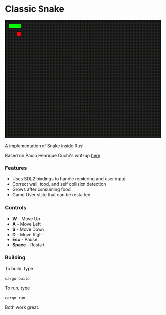 # Classic Snake

<img src="./media/demo.gif"/>

A implementation of Snake inside Rust

Based on Paulo Henrique Cuchi's writeup [here](https://blog.logrocket.com/using-sdl2-bindings-rust/#setting-up-rust-sdl2-project)

### Features
- Uses SDL2 bindings to handle rendering and user input
- Correct wall, food, and self collision detection
- Grows after consuming food 
- Game Over state that can be restarted

### Controls
- **W** - Move Up
- **A** - Move Left
- **S** - Move Down
- **D** - Move Right
- **Esc** - Pause
- **Space** - Restart

### Building
To build, type

`cargo build`

To run, type

`cargo run`

Both work great. 
